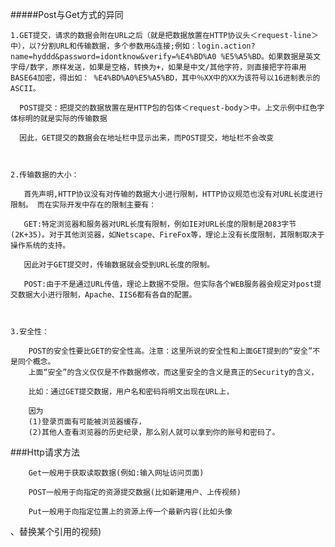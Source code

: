 #####Post与Get方式的异同

    1.GET提交，请求的数据会附在URL之后（就是把数据放置在HTTP协议头＜request-line＞中），以?分割URL和传输数据，多个参数用&连接;例如：login.action?name=hyddd&password=idontknow&verify=%E4%BD%A0 %E5%A5%BD。如果数据是英文字母/数字，原样发送，如果是空格，转换为+，如果是中文/其他字符，则直接把字符串用BASE64加密，得出如： %E4%BD%A0%E5%A5%BD，其中％XX中的XX为该符号以16进制表示的ASCII。

      POST提交：把提交的数据放置在是HTTP包的包体＜request-body＞中。上文示例中红色字体标明的就是实际的传输数据

      因此，GET提交的数据会在地址栏中显示出来，而POST提交，地址栏不会改变

 

    2.传输数据的大小：

       首先声明,HTTP协议没有对传输的数据大小进行限制，HTTP协议规范也没有对URL长度进行限制。 而在实际开发中存在的限制主要有：

       GET:特定浏览器和服务器对URL长度有限制，例如IE对URL长度的限制是2083字节(2K+35)。对于其他浏览器，如Netscape、FireFox等，理论上没有长度限制，其限制取决于操作系统的支持。

       因此对于GET提交时，传输数据就会受到URL长度的限制。

       POST:由于不是通过URL传值，理论上数据不受限。但实际各个WEB服务器会规定对post提交数据大小进行限制，Apache、IIS6都有各自的配置。

 

    3.安全性：

        POST的安全性要比GET的安全性高。注意：这里所说的安全性和上面GET提到的“安全”不是同个概念。
        上面“安全”的含义仅仅是不作数据修改，而这里安全的含义是真正的Security的含义，

        比如：通过GET提交数据，用户名和密码将明文出现在URL上，
        
        因为
        (1)登录页面有可能被浏览器缓存， 
        (2)其他人查看浏览器的历史纪录，那么别人就可以拿到你的账号和密码了。


###Http请求方法
    

        Get一般用于获取读取数据(例如:输入网址访问页面)

        POST一般用于向指定的资源提交数据(比如新建用户、上传视频)

        Put一般用于向指定位置上的资源上传一个最新内容(比如头像
、替换某个引用的视频)
